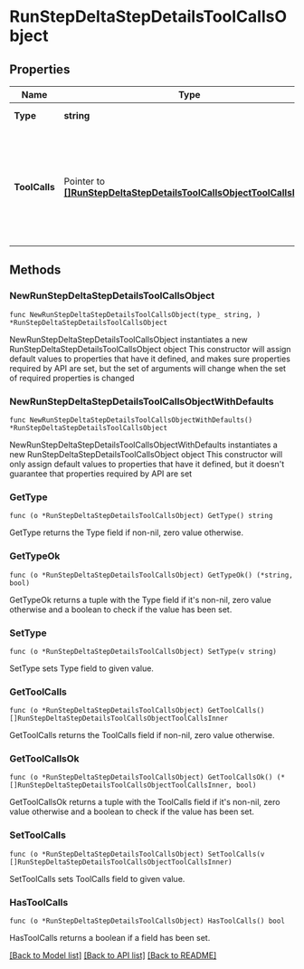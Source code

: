 # RunStepDeltaStepDetailsToolCallsObject

## Properties

Name | Type | Description | Notes
------------ | ------------- | ------------- | -------------
**Type** | **string** | Always &#x60;tool_calls&#x60;. | 
**ToolCalls** | Pointer to [**[]RunStepDeltaStepDetailsToolCallsObjectToolCallsInner**](RunStepDeltaStepDetailsToolCallsObjectToolCallsInner.md) | An array of tool calls the run step was involved in. These can be associated with one of three types of tools: &#x60;code_interpreter&#x60;, &#x60;retrieval&#x60;, or &#x60;function&#x60;.  | [optional] 

## Methods

### NewRunStepDeltaStepDetailsToolCallsObject

`func NewRunStepDeltaStepDetailsToolCallsObject(type_ string, ) *RunStepDeltaStepDetailsToolCallsObject`

NewRunStepDeltaStepDetailsToolCallsObject instantiates a new RunStepDeltaStepDetailsToolCallsObject object
This constructor will assign default values to properties that have it defined,
and makes sure properties required by API are set, but the set of arguments
will change when the set of required properties is changed

### NewRunStepDeltaStepDetailsToolCallsObjectWithDefaults

`func NewRunStepDeltaStepDetailsToolCallsObjectWithDefaults() *RunStepDeltaStepDetailsToolCallsObject`

NewRunStepDeltaStepDetailsToolCallsObjectWithDefaults instantiates a new RunStepDeltaStepDetailsToolCallsObject object
This constructor will only assign default values to properties that have it defined,
but it doesn't guarantee that properties required by API are set

### GetType

`func (o *RunStepDeltaStepDetailsToolCallsObject) GetType() string`

GetType returns the Type field if non-nil, zero value otherwise.

### GetTypeOk

`func (o *RunStepDeltaStepDetailsToolCallsObject) GetTypeOk() (*string, bool)`

GetTypeOk returns a tuple with the Type field if it's non-nil, zero value otherwise
and a boolean to check if the value has been set.

### SetType

`func (o *RunStepDeltaStepDetailsToolCallsObject) SetType(v string)`

SetType sets Type field to given value.


### GetToolCalls

`func (o *RunStepDeltaStepDetailsToolCallsObject) GetToolCalls() []RunStepDeltaStepDetailsToolCallsObjectToolCallsInner`

GetToolCalls returns the ToolCalls field if non-nil, zero value otherwise.

### GetToolCallsOk

`func (o *RunStepDeltaStepDetailsToolCallsObject) GetToolCallsOk() (*[]RunStepDeltaStepDetailsToolCallsObjectToolCallsInner, bool)`

GetToolCallsOk returns a tuple with the ToolCalls field if it's non-nil, zero value otherwise
and a boolean to check if the value has been set.

### SetToolCalls

`func (o *RunStepDeltaStepDetailsToolCallsObject) SetToolCalls(v []RunStepDeltaStepDetailsToolCallsObjectToolCallsInner)`

SetToolCalls sets ToolCalls field to given value.

### HasToolCalls

`func (o *RunStepDeltaStepDetailsToolCallsObject) HasToolCalls() bool`

HasToolCalls returns a boolean if a field has been set.


[[Back to Model list]](../README.md#documentation-for-models) [[Back to API list]](../README.md#documentation-for-api-endpoints) [[Back to README]](../README.md)


